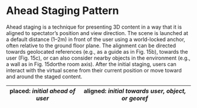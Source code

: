# Ahead Staging Pattern

Ahead staging is a technique for presenting 3D content in a way that it is aligned to spectator’s position and view direction. The scene is launched at a default distance (1–2m) in front of the user using a world-locked anchor, often relative to the ground floor plane. The alignment can be directed towards geolocated references (e.g., as a guide as in Fig. 15b), towards the user (Fig. 15c), or can also consider nearby objects in the environment (e.g., a wall as in Fig. 15dorthe room axis). After the initial staging, users can interact with the virtual scene from their current position or move toward and around the staged content.

| placed: _initial ahead of user_ | aligned: _initial towards user, object, or georef_ |
|---|---|